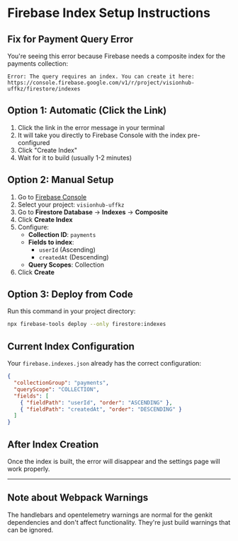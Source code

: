 # Firebase Index Setup Instructions

## Fix for Payment Query Error

You're seeing this error because Firebase needs a composite index for the payments collection:

```
Error: The query requires an index. You can create it here: https://console.firebase.google.com/v1/r/project/visionhub-uffkz/firestore/indexes
```

## Option 1: Automatic (Click the Link)
1. Click the link in the error message in your terminal
2. It will take you directly to Firebase Console with the index pre-configured
3. Click "Create Index"
4. Wait for it to build (usually 1-2 minutes)

## Option 2: Manual Setup
1. Go to [Firebase Console](https://console.firebase.google.com/)
2. Select your project: `visionhub-uffkz`
3. Go to **Firestore Database** → **Indexes** → **Composite**
4. Click **Create Index**
5. Configure:
   - **Collection ID**: `payments`
   - **Fields to index**:
     - `userId` (Ascending)
     - `createdAt` (Descending)
   - **Query Scopes**: Collection
6. Click **Create**

## Option 3: Deploy from Code
Run this command in your project directory:
```bash
npx firebase-tools deploy --only firestore:indexes
```

## Current Index Configuration
Your `firebase.indexes.json` already has the correct configuration:
```json
{
  "collectionGroup": "payments",
  "queryScope": "COLLECTION", 
  "fields": [
    { "fieldPath": "userId", "order": "ASCENDING" },
    { "fieldPath": "createdAt", "order": "DESCENDING" }
  ]
}
```

## After Index Creation
Once the index is built, the error will disappear and the settings page will work properly.

---

## Note about Webpack Warnings
The handlebars and opentelemetry warnings are normal for the genkit dependencies and don't affect functionality. They're just build warnings that can be ignored. 